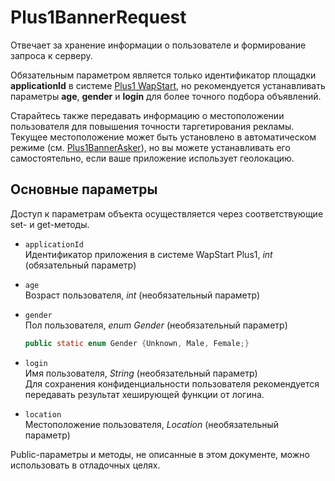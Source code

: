 Plus1BannerRequest
==================
Отвечает за хранение информации о пользователе и формирование запроса к серверу.

Обязательным параметром является только идентификатор площадки **applicationId** в системе [Plus1 WapStart](https://plus1.wapstart.ru), но рекомендуется устанавливать параметры **age**, **gender** и **login** для более точного подбора объявлений.

Старайтесь также передавать информацию о местоположении пользователя для повышения точности таргетирования рекламы. Текущее местоположение может быть установлено в автоматическом режиме (см. [Plus1BannerAsker](https://github.com/WapStart/plus1-android-sdk/blob/master/doc/Plus1BannerAsker.md)), но вы можете устанавливать его самостоятельно, если ваше приложение использует геолокацию.

Основные параметры
------------------
Доступ к параметрам объекта осуществляется через соответствующие set- и get-методы.

* `applicationId`  
  Идентификатор приложения в системе WapStart Plus1, *int* (обязательный параметр)
* `age`  
  Возраст пользователя, *int* (необязательный параметр)
* `gender`  
  Пол пользователя, *enum Gender* (необязательный параметр)

    ```java
    public static enum Gender {Unknown, Male, Female;}
    ```
* `login`  
  Имя пользователя, *String* (необязательный параметр)  
  Для сохранения конфиденциальности пользователя рекомендуется передавать результат хеширующей функции от логина.
* `location`  
  Местоположение пользователя, *Location* (необязательный параметр)

Public-параметры и методы, не описанные в этом документе, можно использовать в отладочных целях.
